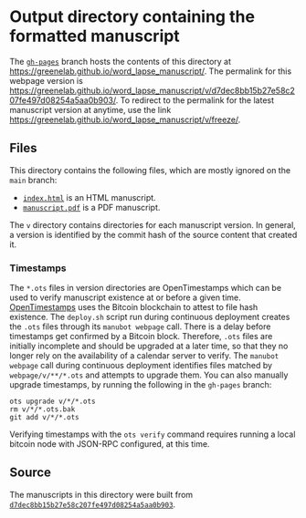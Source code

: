# Output directory containing the formatted manuscript

The [`gh-pages`](https://github.com/greenelab/word_lapse_manuscript/tree/gh-pages) branch hosts the contents of this directory at <https://greenelab.github.io/word_lapse_manuscript/>.
The permalink for this webpage version is <https://greenelab.github.io/word_lapse_manuscript/v/d7dec8bb15b27e58c207fe497d08254a5aa0b903/>.
To redirect to the permalink for the latest manuscript version at anytime, use the link <https://greenelab.github.io/word_lapse_manuscript/v/freeze/>.

## Files

This directory contains the following files, which are mostly ignored on the `main` branch:

+ [`index.html`](index.html) is an HTML manuscript.
+ [`manuscript.pdf`](manuscript.pdf) is a PDF manuscript.

The `v` directory contains directories for each manuscript version.
In general, a version is identified by the commit hash of the source content that created it.

### Timestamps

The `*.ots` files in version directories are OpenTimestamps which can be used to verify manuscript existence at or before a given time.
[OpenTimestamps](https://opentimestamps.org/) uses the Bitcoin blockchain to attest to file hash existence.
The `deploy.sh` script run during continuous deployment creates the `.ots` files through its `manubot webpage` call.
There is a delay before timestamps get confirmed by a Bitcoin block.
Therefore, `.ots` files are initially incomplete and should be upgraded at a later time, so that they no longer rely on the availability of a calendar server to verify.
The `manubot webpage` call during continuous deployment identifies files matched by `webpage/v/**/*.ots` and attempts to upgrade them.
You can also manually upgrade timestamps, by running the following in the `gh-pages` branch:

```shell
ots upgrade v/*/*.ots
rm v/*/*.ots.bak
git add v/*/*.ots
```

Verifying timestamps with the `ots verify` command requires running a local bitcoin node with JSON-RPC configured, at this time.

## Source

The manuscripts in this directory were built from
[`d7dec8bb15b27e58c207fe497d08254a5aa0b903`](https://github.com/greenelab/word_lapse_manuscript/commit/d7dec8bb15b27e58c207fe497d08254a5aa0b903).
